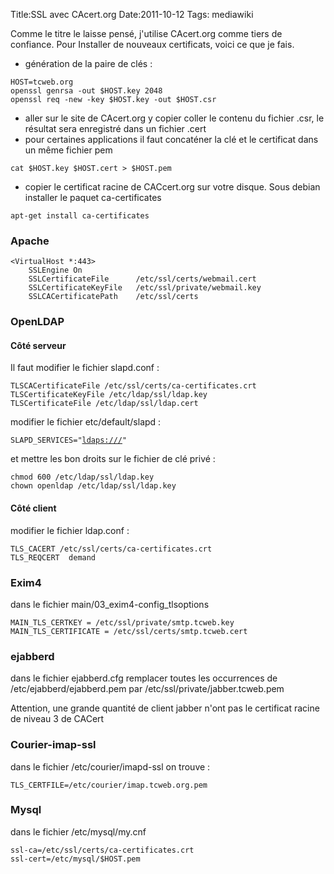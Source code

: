 Title:SSL avec CAcert.org
Date:2011-10-12
Tags:  mediawiki

Comme le titre le laisse pensé, j'utilise CAcert.org comme tiers de
confiance. Pour Installer de nouveaux certificats, voici ce que je fais.

-   génération de la paire de clés :

`HOST=tcweb.org`\
`openssl genrsa -out $HOST.key 2048`\
`openssl req -new -key $HOST.key -out $HOST.csr`

-   aller sur le site de CAcert.org y copier coller le contenu du
    fichier .csr, le résultat sera enregistré dans un fichier .cert
-   pour certaines applications il faut concaténer la clé et le
    certificat dans un même fichier pem

`cat $HOST.key $HOST.cert > $HOST.pem`

-   copier le certificat racine de CACcert.org sur votre disque. Sous
    debian installer le paquet ca-certificates

`apt-get install ca-certificates`

### Apache

    <VirtualHost *:443>
        SSLEngine On
        SSLCertificateFile      /etc/ssl/certs/webmail.cert
        SSLCertificateKeyFile   /etc/ssl/private/webmail.key
        SSLCACertificatePath    /etc/ssl/certs

### OpenLDAP

#### Côté serveur

Il faut modifier le fichier slapd.conf :

`TLSCACertificateFile /etc/ssl/certs/ca-certificates.crt`\
`TLSCertificateKeyFile /etc/ldap/ssl/ldap.key`\
`TLSCertificateFile /etc/ldap/ssl/ldap.cert`

modifier le fichier etc/default/slapd :

`SLAPD_SERVICES="`[`ldaps:///`](ldaps:///)`"`

et mettre les bon droits sur le fichier de clé privé :

`chmod 600 /etc/ldap/ssl/ldap.key`\
`chown openldap /etc/ldap/ssl/ldap.key`

#### Côté client

modifier le fichier ldap.conf :

`TLS_CACERT /etc/ssl/certs/ca-certificates.crt`\
`TLS_REQCERT  demand`

### Exim4

dans le fichier main/03\_exim4-config\_tlsoptions

`MAIN_TLS_CERTKEY = /etc/ssl/private/smtp.tcweb.key`\
`MAIN_TLS_CERTIFICATE = /etc/ssl/certs/smtp.tcweb.cert`

### ejabberd

dans le fichier ejabberd.cfg remplacer toutes les occurrences de
/etc/ejabberd/ejabberd.pem par /etc/ssl/private/jabber.tcweb.pem

Attention, une grande quantité de client jabber n'ont pas le certificat
racine de niveau 3 de CACert

### Courier-imap-ssl

dans le fichier /etc/courier/imapd-ssl on trouve :

`TLS_CERTFILE=/etc/courier/imap.tcweb.org.pem`

### Mysql

dans le fichier /etc/mysql/my.cnf

`ssl-ca=/etc/ssl/certs/ca-certificates.crt`\
`ssl-cert=/etc/mysql/$HOST.pem`

